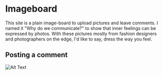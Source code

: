 # Imageboard

This site is a plain image-board to upload pictures and leave comments. I named it "Why do we communicate?" to show that inner feelings can be expressed by photos. With these pictures mostly from fashion designers and photographers on the edge, I'd like to say, dress the way you feel.


## Posting a comment

![Alt Text](comments.gif)

